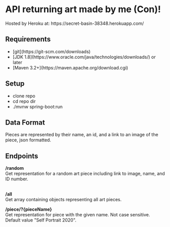 <h1>API returning art made by me (Con)!</h1>
Hosted by Heroku at: https://secret-basin-38348.herokuapp.com/
<h2>Requirements</h2>
<ul>
  <li>[git](https://git-scm.com/downloads)</li>
  <li>[JDK 1.8](https://www.oracle.com/java/technologies/downloads/) or later</li>
  <li>[Maven 3.2+](https://maven.apache.org/download.cgi)</li>
</ul>

<h2>Setup</h2> 
<ul> 
  <li> clone repo</li>
  <li> cd repo dir</li>
  <li> ./mvnw spring-boot:run</li>
</ul>
<h2> Data Format </h2> 
Pieces are represented by their name, an id, and a link to an image of the piece, json formatted.

<h2>Endpoints</h2> 
<b>/random<br/></b>
Get representation for a random art piece including link to image, name, and ID number.<br/>
<br/>

<b>/all</b><br/>
Get array containing objects representing all art pieces.<br/>  

<b>/piece/?{pieceName}</b><br/>
Get representation for piece with the given name. Not case sensitive. Default value "Self Portrait 2020".  

